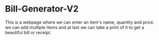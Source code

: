 # Bill-Generator-V2
This is a webpage where we can enter an item's name, quantity and price. we can add multiple items and at last we can take a print of it to get a beautiful bill or receipt.
